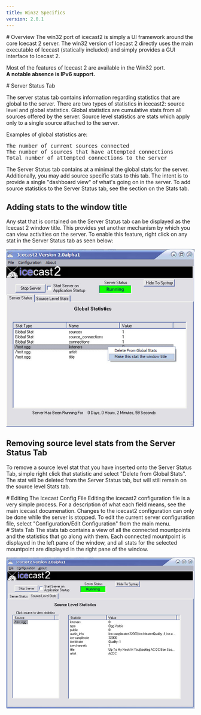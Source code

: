 ```yaml
---
title: Win32 Specifics
version: 2.0.1
---
```


<article markdown="1">
# Overview
The win32 port of icecast2 is simply a UI framework around the core Icecast 2 server.
The win32 version of Icecast 2 directly uses the main executable of Icecast (statically included)
and simply provides a GUI interface to Icecast 2.  
  
Most of the features of Icecast 2 are available in the Win32 port.  
__A notable absence is IPv6 support.__

</article>

<article markdown="1">
# Server Status Tab

The server status tab contains information regarding statistics that are global to the server. There are two types of statistics in icecast2: source level and global statistics. Global statistics are cumulative stats from all sources offered by the server. Source level statistics are stats which apply only to a single source attached to the server.
  
Examples of global statistics are:  

<pre>
The number of current sources connected
The number of sources that have attempted connections
Total number of attempted connections to the server
</pre>

The Server Status tab contains at a minimal the global stats for the server. Additionally, you may add source specific stats to this tab. The intent is to provide a single "dashboard view" of what's going on in the server. To add source statistics to the Server Status tab, see the section on the Stats tab.

## Adding stats to the window title
Any stat that is contained on the Server Status tab can be displayed as the Icecast 2 window title. This provides yet another mechanism by which you can view activities on the server. To enable this feature, right click on any stat in the Server Status tab as seen below:  

![Screenshot of Icecast Windows GUI - Server Status Tab](img/windowtitle.jpg)

## Removing source level stats from the Server Status Tab
To remove a source level stat that you have inserted onto the Server Status Tab, simple right click that statistic and select "Delete from Global Stats". The stat will be deleted from the Server Status tab, but will still remain on the source level Stats tab.

</article>

<article markdown="1">
# Editing The Icecast Config File
Editing the icecast2 configuration file is a very simple process. For a description of what each field means, see the main icecast documenation. Changes to the icecast2 configuration can only be done while the server is stopped. To edit the current server configuration file, select "Configuration/Edit Configuration" from the main menu.

</article>

<article markdown="1">
# Stats Tab
The stats tab contains a view of all the connected mountpoints and the statistics that go along with them. Each connected mountpoint is displayed in the left pane of the window, and all stats for the selected mountpoint are displayed in the right pane of the window.  

![Screenshot of Icecast Windows GUI - Server Status Tab](img/stats1.jpg)

</article>
